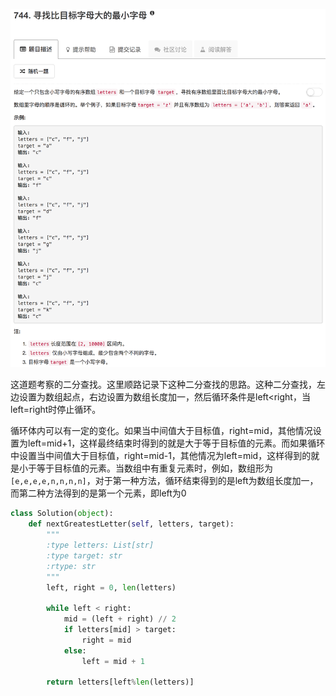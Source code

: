 ![](./problem.png)

这道题考察的二分查找。这里顺路记录下这种二分查找的思路。这种二分查找，左边设置为数组起点，右边设置为数组长度加一，然后循环条件是left<right，当left=right时停止循环。

循环体内可以有一定的变化。如果当中间值大于目标值，right=mid，其他情况设置为left=mid+1，这样最终结束时得到的就是大于等于目标值的元素。而如果循环中设置当中间值大于目标值，right=mid-1，其他情况为left=mid，这样得到的就是小于等于目标值的元素。当数组中有重复元素时，例如，数组形为`[e,e,e,e,n,n,n,n]`，对于第一种方法，循环结束得到的是left为数组长度加一，而第二种方法得到的是第一个元素，即left为0

```python
class Solution(object):
    def nextGreatestLetter(self, letters, target):
        """
        :type letters: List[str]
        :type target: str
        :rtype: str
        """
        left, right = 0, len(letters)
        
        while left < right:
            mid = (left + right) // 2
            if letters[mid] > target:
                right = mid
            else:
                left = mid + 1

        return letters[left%len(letters)]
```

